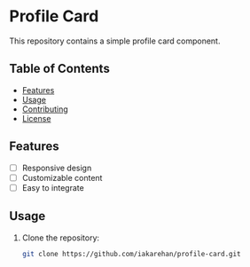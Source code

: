 # Profile Card

This repository contains a simple profile card component.

## Table of Contents

- [Features](#features)
- [Usage](#usage)
- [Contributing](#contributing)
- [License](#license)

## Features

- [ ] Responsive design
- [ ] Customizable content
- [ ] Easy to integrate

## Usage

1. Clone the repository:

   ```bash
   git clone https://github.com/iakarehan/profile-card.git
   
